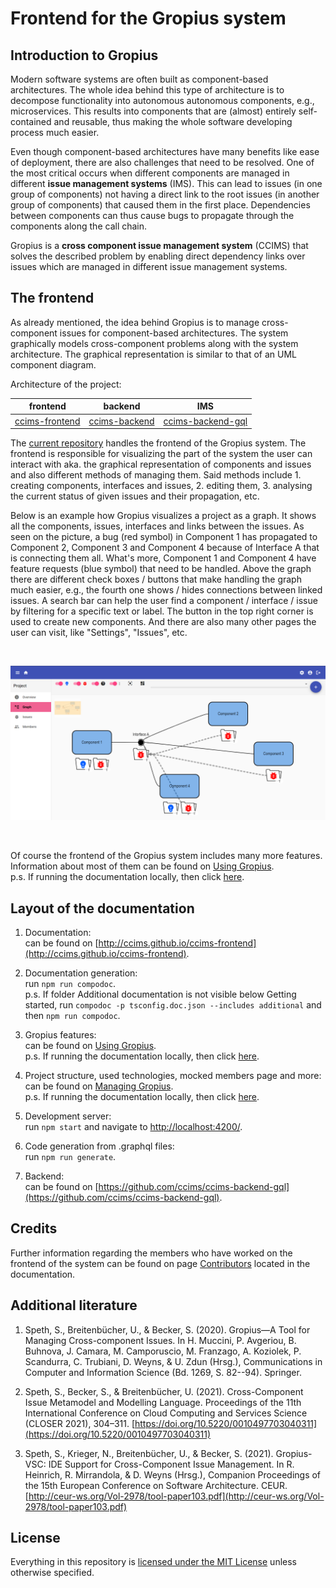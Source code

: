 # Frontend for the Gropius system

## Introduction to Gropius

Modern software systems are often built as component-based architectures. The whole idea behind this type of architecture is to decompose functionality into autonomous autonomous components, e.g., microservices. This results into components that are (almost) entirely self-contained and reusable, thus making the whole software developing process much easier.

Even though component-based architectures have many benefits like ease of deployment, there are also challenges that need to be resolved. One of the most critical occurs when different components are managed in different **issue management systems** (IMS). This can lead to issues (in one group of components) not having a direct link to the root issues (in another group of components) that caused them in the first place. Dependencies between components can thus cause bugs to propagate through the components along the call chain.

Gropius is a **cross component issue management system** (CCIMS) that solves the described problem by enabling direct dependency links over issues which are managed in different issue management systems.

## The frontend

As already mentioned, the idea behind Gropius is to manage cross-component issues for component-based architectures. The system graphically models cross-component problems along with the system architecture. The graphical representation is similar to that of an UML component diagram.

Architecture of the project:

|                         frontend                          |                         backend                         |                               IMS                               |
| :-------------------------------------------------------: | :-----------------------------------------------------: | :-------------------------------------------------------------: |
| [ccims-frontend](https://github.com/ccims/ccims-frontend) | [ccims-backend](https://github.com/ccims/ccims-backend) | [ccims-backend-gql](https://github.com/ccims/ccims-backend-gql) |

The [current repository](https://github.com/ccims/ccims-frontend) handles the frontend of the Gropius system. The frontend is responsible for visualizing the part of the system the user can interact with aka. the graphical representation of components and issues and also different methods of managing them. Said methods include 1. creating components, interfaces and issues, 2. editing them, 3. analysing the current status of given issues and their propagation, etc.

Below is an example how Gropius visualizes a project as a graph. It shows all the components, issues, interfaces and links between the issues. As seen on the picture, a bug (red symbol) in Component 1 has propagated to Component 2, Component 3 and Component 4 because of Interface A that is connecting them all. What's more, Component 1 and Component 4 have feature requests (blue symbol) that need to be handled. Above the graph there are different check boxes / buttons that make handling the graph much easier, e.g., the fourth one shows / hides connections between linked issues. A search bar can help the user find a component / interface / issue by filtering for a specific text or label. The button in the top right corner is used to create new components. And there are also many other pages the user can visit, like "Settings", "Issues", etc.

<br />
<p align="center">
<img src="https://raw.githubusercontent.com/ccims/ccims-frontend/master/src/frontend-preview/preview00.png" width="1000"/>
</p>
<br />

Of course the frontend of the Gropius system includes many more features. Information about most of them can be found on [Using Gropius](https://ccims.github.io/ccims-frontend/additional-documentation/using-gropius.html).  
p.s. If running the documentation locally, then click [here](additional-documentation/using-gropius.html).

## Layout of the documentation

1. Documentation:  
   can be found on [http://ccims.github.io/ccims-frontend](http://ccims.github.io/ccims-frontend).

2. Documentation generation:  
   run `npm run compodoc`.  
   p.s. If folder Additional documentation is not visible below Getting started, run `compodoc -p tsconfig.doc.json --includes additional` and then `npm run compodoc`.

3. Gropius features:  
   can be found on [Using Gropius](https://ccims.github.io/ccims-frontend/additional-documentation/using-gropius.html).  
   p.s. If running the documentation locally, then click [here](additional-documentation/using-gropius.html).

4. Project structure, used technologies, mocked members page and more:  
   can be found on [Managing Gropius](https://ccims.github.io/ccims-frontend/additional-documentation/managing-gropius.html).  
   p.s. If running the documentation locally, then click [here](additional-documentation/managing-gropius.html).

5. Development server:  
   run `npm start` and navigate to [http://localhost:4200/](http://localhost:4200/).

6. Code generation from .graphql files:  
   run `npm run generate`.

7. Backend:  
   can be found on [https://github.com/ccims/ccims-backend-gql](https://github.com/ccims/ccims-backend-gql).

<!-- 8. Contributors:
can be found on [Contributors](https://ccims.github.io/ccims-frontend/additional-documentation/contributors.html).
p.s. If running the documentation locally, then click [here](additional-documentation/contributors.html). -->

## Credits

Further information regarding the members who have worked on the frontend of the system can be found on page [Contributors](https://ccims.github.io/ccims-frontend/additional-documentation/contributors.html) located in the documentation.

## Additional literature

1. Speth, S., Breitenbücher, U., & Becker, S. (2020). Gropius—A Tool for Managing Cross-component Issues. In H. Muccini, P. Avgeriou, B. Buhnova, J. Camara, M. Camporuscio, M. Franzago, A. Koziolek, P. Scandurra, C. Trubiani, D. Weyns, & U. Zdun (Hrsg.), Communications in Computer and Information Science (Bd. 1269, S. 82--94). Springer.

2. Speth, S., Becker, S., & Breitenbücher, U. (2021). Cross-Component Issue Metamodel and Modelling Language. Proceedings of the 11th International Conference on Cloud Computing and Services Science (CLOSER 2021), 304–311. [https://doi.org/10.5220/0010497703040311](https://doi.org/10.5220/0010497703040311)

3. Speth, S., Krieger, N., Breitenbücher, U., & Becker, S. (2021). Gropius-VSC: IDE Support for Cross-Component Issue Management. In R. Heinrich, R. Mirrandola, & D. Weyns (Hrsg.), Companion Proceedings of the 15th European Conference on Software Architecture. CEUR. [http://ceur-ws.org/Vol-2978/tool-paper103.pdf](http://ceur-ws.org/Vol-2978/tool-paper103.pdf)

## License

Everything in this repository is [licensed under the MIT License](https://github.com/ccims/ccims-frontend/blob/master/LICENSE) unless otherwise specified.

<br />
<br />
